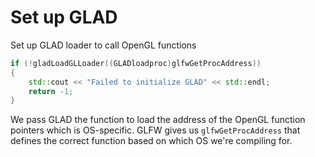 # Set up GLAD

Set up GLAD loader to call OpenGL functions

```cpp
if (!gladLoadGLLoader((GLADloadproc)glfwGetProcAddress))
{
    std::cout << "Failed to initialize GLAD" << std::endl;
    return -1;
}
```

We pass GLAD the function to load the address of the OpenGL function pointers
which is OS-specific. GLFW gives us `glfwGetProcAddress` that defines the
correct function based on which OS we're compiling for.
